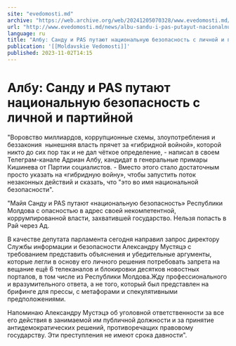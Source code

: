 ```yaml
---
site: "evedomosti.md"
archive: "https://web.archive.org/web/20241205070328/www.evedomosti.md/news/albu-sandu-i-pas-putayut-nacionalnuyu-bezopasnost-s-lichnoj"
url: "http://www.evedomosti.md/news/albu-sandu-i-pas-putayut-nacionalnuyu-bezopasnost-s-lichnoj"
language: ru
title: "Албу: Санду и PAS путают национальную безопасность с личной и партийной"
publication: '[[Moldavskie Vedomosti]]'
published: 2023-11-02T14:15
---
```


# Албу: Санду и PAS путают национальную безопасность с личной и партийной

"Воровство миллиардов, коррупционные схемы, злоупотребления и беззакония  нынешняя власть прячет за «гибридной войной», которой никто до сих пор так и не дал чёткое определение, - написал в своем Телеграм-канале Адриан Албу, кандидат в генеральные примары Кишинева от Партии социалистов. - Вместо этого стало достаточным просто указать на «гибридную войну», чтобы запустить поток незаконных действий и сказать, что "это во имя национальной безопасности".

"Майя Санду и PAS путают «национальную безопасность» Республики Молдова с опасностью в адрес своей некомпетентной, коррумпированной власти, захватившей государство. Нельзя попасть в Рай через Ад.

В качестве депутата парламента сегодня направил запрос директору Службы информации и безопасности Александру Мустяцэ с требованием представить объяснения и убедительные аргументы, которые легли в основу его личного решения потребовать запрета на вещание ещё 6 телеканалов и блокировки десятков новостных порталов, в том числе из Республики Молдова.Жду профессионального и вразумительного ответа, а не того, который был представлен на брифинге для прессы, с метафорами и спекулятивными предположениями.

Напоминаю Александру Мустэцэ об уголовной ответственности за все его действия в занимаемой им публичной должности и за принятие антидемократических решений, противоречащих правовому государству. Эти преступления не имеют срока давности".